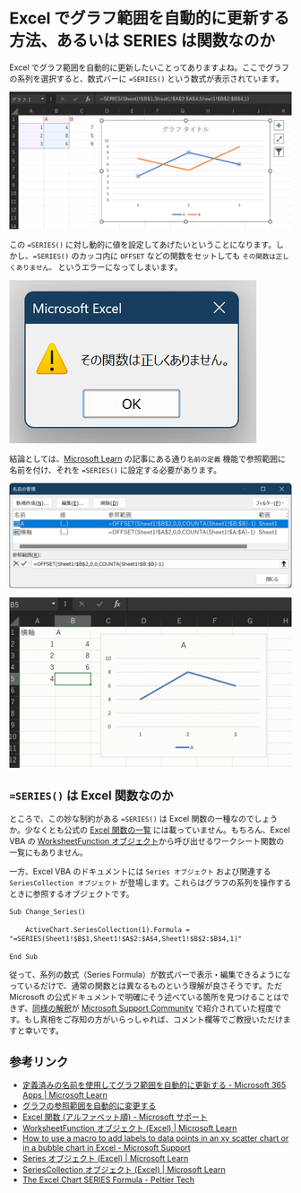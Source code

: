 # Excel でグラフ範囲を自動的に更新する方法、あるいは SERIES は関数なのか

Excel でグラフ範囲を自動的に更新したいことってありますよね。ここでグラフの系列を選択すると、数式バーに `=SERIES()` という数式が表示されています。

![excel-chart](./img/excel-chart.png)

この `=SERIES()` に対し動的に値を設定してあげたいということになります。しかし、`=SERIES()` のカッコ内に `OFFSET` などの関数をセットしても `その関数は正しくありません。` というエラーになってしまいます。

![excel-series-function](./img/excel-series-function.png)

結論としては、[Microsoft Learn](https://learn.microsoft.com/ja-jp/office/troubleshoot/excel/defined-names-to-update-chart-range) の記事にある通り`名前の定義` 機能で参照範囲に名前を付け、それを `=SERIES()` に設定する必要があります。

![excel-defined-name](./img/excel-defined-name.png)

![excel-chart-dynamic](./img/excel-chart-dynamic.gif)

## `=SERIES()` は Excel 関数なのか

ところで、この妙な制約がある `=SERIES()` は Excel 関数の一種なのでしょうか。少なくとも公式の [Excel 関数の一覧](https://support.microsoft.com/ja-jp/office/excel-%E9%96%A2%E6%95%B0-%E3%82%A2%E3%83%AB%E3%83%95%E3%82%A1%E3%83%99%E3%83%83%E3%83%88%E9%A0%86-b3944572-255d-4efb-bb96-c6d90033e188) には載っていません。もちろん、Excel VBA の [WorksheetFunction オブジェクト](https://learn.microsoft.com/ja-jp/office/vba/api/excel.worksheetfunction)から呼び出せるワークシート関数の一覧にもありません。

一方、Excel VBA のドキュメントには `Series オブジェクト` および関連する `SeriesCollection オブジェクト` が登場します。これらはグラフの系列を操作するときに参照するオブジェクトです。

```VisualBasic
Sub Change_Series()

    ActiveChart.SeriesCollection(1).Formula = "=SERIES(Sheet1!$B$1,Sheet1!$A$2:$A$4,Sheet1!$B$2:$B$4,1)"

End Sub
```

従って、系列の数式（Series Formula）が数式バーで表示・編集できるようになっているだけで、通常の関数とは異なるものという理解が良さそうです。ただ Microsoft の公式ドキュメントで明確にそう述べている箇所を見つけることはできず、[同様の解釈](https://peltiertech.com/chart-series-formula/)が [Microsoft Support Community](https://answers.microsoft.com/en-us/msoffice/forum/all/series-function/7cf3db58-c1da-427f-a2d2-9d8fadd43033) で紹介されていた程度です。もし真相をご存知の方がいらっしゃれば、コメント欄等でご教授いただけますと幸いです。

## 参考リンク

* [定義済みの名前を使用してグラフ範囲を自動的に更新する - Microsoft 365 Apps | Microsoft Learn](https://learn.microsoft.com/ja-jp/office/troubleshoot/excel/defined-names-to-update-chart-range)
* [グラフの参照範囲を自動的に変更する](http://www.officetanaka.net/excel/function/tips/tips71.htm)
* [Excel 関数 (アルファベット順) - Microsoft サポート](https://support.microsoft.com/ja-jp/office/excel-%E9%96%A2%E6%95%B0-%E3%82%A2%E3%83%AB%E3%83%95%E3%82%A1%E3%83%99%E3%83%83%E3%83%88%E9%A0%86-b3944572-255d-4efb-bb96-c6d90033e188)
* [WorksheetFunction オブジェクト (Excel) | Microsoft Learn](https://learn.microsoft.com/ja-jp/office/vba/api/excel.worksheetfunction)
* [How to use a macro to add labels to data points in an xy scatter chart or in a bubble chart in Excel - Microsoft Support](http://support.microsoft.com/en-us/kb/213750)
* [Series オブジェクト (Excel) | Microsoft Learn](https://learn.microsoft.com/ja-jp/office/vba/api/excel.series(object))
* [SeriesCollection オブジェクト (Excel) | Microsoft Learn](https://learn.microsoft.com/ja-jp/office/vba/api/excel.seriescollection)
* [The Excel Chart SERIES Formula - Peltier Tech](https://peltiertech.com/chart-series-formula/)
